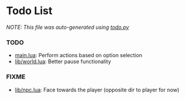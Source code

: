 # Todo List
_NOTE: This file was auto-generated using [todo.py](http://github.com/paulpls/todo)_



### TODO
* [main.lua](main.lua#L98): Perform actions based on option selection
* [lib/world.lua](lib/world.lua#L155): Better pause functionality



### FIXME
* [lib/npc.lua](lib/npc.lua#L59): Face towards the player (opposite dir to player for now)




